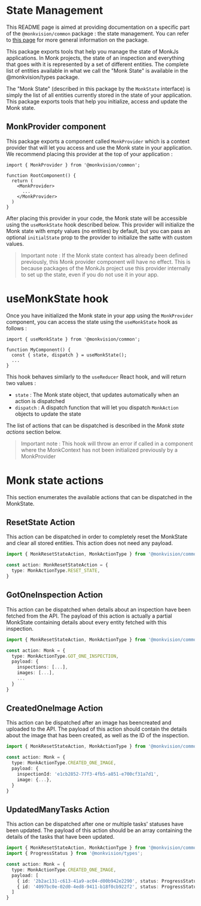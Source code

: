 # State Management
This README page is aimed at providing documentation on a specific part of the `@monkvision/common` package : the state
management. You can refer to [this page](README.md) for more general information on the package.

This package exports tools that help you manage the state of MonkJs applications. In Monk projects, the state of an
inspection and everything that goes with it is represented by a set of different entities. The complete list of entities
available in what we call the "Monk State" is available in the @monkvision/types package.

The "Monk State" (described in this package by the `MonkState` interface) is simply the list of all entities currently
stored in the state of your application. This package exports tools that help you initialize, access and update the
Monk state.

## MonkProvider component
This package exports a component called `MonkProvider` which is a context provider that will let you access and use the
Monk state in your application. We recommend placing this provider at the top of your application :

```tsx
import { MonkProvider } from '@monkvision/common';

function RootComponent() {
  return (
    <MonkProvider>
      ...
    </MonkProvider>
  )
}
```

After placing this provider in your code, the Monk state will be accessible using the `useMonkState` hook described
below. This provider will initialize the Monk state with empty values (no entities) by default, but you can pass an
optional `initialState` prop to the provider to initialize the satte with custom values.

> Important note : If the Monk state context has already been defined previously, this Monk provider component will
> have no effect. This is because packages of the MonkJs project use this provider internally to set up the state, even
> if you do not use it in your app.

# useMonkState hook
Once you have initialized the Monk state in your app using the `MonkProvider` component, you can access the state using
the `useMonkState` hook as follows :

```tsx
import { useMonkState } from '@monkvision/common';

function MyComponent() {
  const { state, dispatch } = useMonkState();
  ...
}
```

This hook behaves similarly to the `useReducer` React hook, and will return two values :
- `state` : The Monk state object, that updates automatically when an action is dispatched
- `dispatch` : A dispatch function that will let you dispatch `MonkAction` objects to update the state

The list of actions that can be dispatched is described in the *Monk state actions* section below.

> Important note : This hook will throw an error if called in a component where the MonkContext has not been initialized
> previously by a MonkProvider

# Monk state actions
This section enumerates the available actions that can be dispatched in the MonkState.

## ResetState Action
This action can be dispatched in order to completely reset the MonkState and clear all stored entities. This action does
not need any payload.

```typescript
import { MonkResetStateAction, MonkActionType } from '@monkvision/common';

const action: MonkResetStateAction = {
  type: MonkActionType.RESET_STATE,
}
```

## GotOneInspection Action
This action can be dispatched when details about an inspection have been fetched from the API. The payload of this
action is actually a partial MonkState containing details about every entity fetched with this inspection.

```typescript
import { MonkResetStateAction, MonkActionType } from '@monkvision/common';

const action: Monk = {
  type: MonkActionType.GOT_ONE_INSPECTION,
  payload: {
    inspections: [...],
    images: [...],
    ...
  }
}
```

## CreatedOneImage Action
This action can be dispatched after an image has beencreated and uploaded to the API. The payload of this action should
contain the details about the image that has been created, as well as the ID of the inspection.

```typescript
import { MonkResetStateAction, MonkActionType } from '@monkvision/common';

const action: Monk = {
  type: MonkActionType.CREATED_ONE_IMAGE,
  payload: {
    inspectionId: 'e1cb2852-77f3-4fb5-a851-e700cf31a7d1',
    image: {...},
  }
}
```

## UpdatedManyTasks Action
This action can be dispatched after one or multiple tasks' statuses have been updated. The payload of this action should
be an array containing the details of the tasks that have been updated.

```typescript
import { MonkResetStateAction, MonkActionType } from '@monkvision/common';
import { ProgressStatus } from '@monkvision/types';

const action: Monk = {
  type: MonkActionType.CREATED_ONE_IMAGE,
  payload: [
    { id: '2b2ac131-c613-41a9-ac04-d00b942e2290', status: ProgressStatus.IN_PROGRESS },
    { id: '4097bc0e-02d0-4ed8-9411-b18f0cb922f2', status: ProgressStatus.IN_PROGRESS },
  ]
}
```
